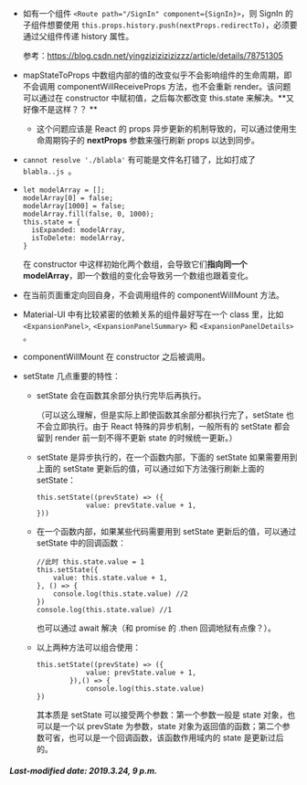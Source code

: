 + 如有一个组件 `<Route path="/SignIn" component={SignIn}>`，则 SignIn 的子组件想要使用 `this.props.history.push(nextProps.redirectTo)`，必须要通过父组件传递 history 属性。

  参考：https://blog.csdn.net/yingzizizizizizzz/article/details/78751305

+ mapStateToProps 中数组内部的值的改变似乎不会影响组件的生命周期，即不会调用 componentWillReceiveProps 方法，也不会重新 render。该问题可以通过在 constructor 中赋初值，之后每次都改变 this.state 来解决。**又好像不是这样？？ ** 

  + 这个问题应该是 React 的 props 异步更新的机制导致的，可以通过使用生命周期钩子的 **nextProps** 参数来强行刷新 props 以达到同步。

+ `cannot resolve './blabla'` 有可能是文件名打错了，比如打成了 `blabla..js `。

+ ```react
  let modelArray = [];
  modelArray[0] = false;
  modelArray[1000] = false;
  modelArray.fill(false, 0, 1000);
  this.state = {
  	isExpanded: modelArray,
  	isToDelete: modelArray,
  }
  ```

  在 constructor 中这样初始化两个数组，会导致它们**指向同一个 modelArray**，即一个数组的变化会导致另一个数组也跟着变化。

+ 在当前页面重定向回自身，不会调用组件的 componentWillMount 方法。

+ Material-UI 中有比较紧密的依赖关系的组件最好写在一个 class 里，比如 `<ExpansionPanel>`, `<ExpansionPanelSummary>` 和 `<ExpansionPanelDetails>` 。

+ componentWillMount 在 constructor 之后被调用。

+ setState 几点重要的特性：

  + setState 会在函数其余部分执行完毕后再执行。

    （可以这么理解，但是实际上即使函数其余部分都执行完了，setState 也不会立即执行。由于 React 特殊的异步机制，一般所有的 setState 都会留到 render 前一刻不得不更新 state 的时候统一更新。）

  + setState 是异步执行的，在一个函数内部，下面的 setState 如果需要用到上面的 setState 更新后的值，可以通过如下方法强行刷新上面的 setState：

    ```react
    this.setState((prevState) => ({
                value: prevState.value + 1,
    }))
    ```

  + 在一个函数内部，如果某些代码需要用到 setState 更新后的值，可以通过 setState 中的回调函数：

    ```react
    //此时 this.state.value = 1
    this.setState({
        value: this.state.value + 1,
    }, () => {
        console.log(this.state.value) //2
    })
    console.log(this.state.value) //1
    ```

    也可以通过 await 解决（和 promise 的 .then 回调地狱有点像？）。

  + 以上两种方法可以组合使用：

    ```
    this.setState((prevState) => ({
                value: prevState.value + 1,
            }),() => {
            	console.log(this.state.value)
    })
    ```

    其本质是 setState 可以接受两个参数：第一个参数一般是 state 对象，也可以是一个以 prevState 为参数，state 对象为返回值的函数；第二个参数可省，也可以是一个回调函数，该函数作用域内的 state 是更新过后的。

##### Last-modified date: 2019.3.24, 9 p.m.


